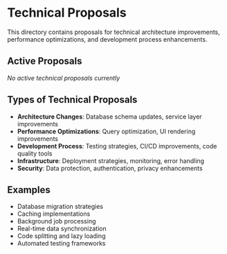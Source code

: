 # Technical Proposals

This directory contains proposals for technical architecture improvements, performance optimizations, and development process enhancements.

## Active Proposals

*No active technical proposals currently*

## Types of Technical Proposals

- **Architecture Changes**: Database schema updates, service layer improvements
- **Performance Optimizations**: Query optimization, UI rendering improvements
- **Development Process**: Testing strategies, CI/CD improvements, code quality tools
- **Infrastructure**: Deployment strategies, monitoring, error handling
- **Security**: Data protection, authentication, privacy enhancements

## Examples

- Database migration strategies
- Caching implementations
- Background job processing
- Real-time data synchronization
- Code splitting and lazy loading
- Automated testing frameworks